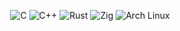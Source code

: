 <p align="center">
  <!-- Системные языки -->
  <img src="https://img.shields.io/badge/C-00599C?style=for-the-badge&logo=c&logoColor=white" alt="C">
  <img src="https://img.shields.io/badge/C++-004482?style=for-the-badge&logo=cplusplus&logoColor=white" alt="C++">
  <img src="https://img.shields.io/badge/Rust-DEA584?style=for-the-badge&logo=rust&logoColor=black" alt="Rust">
  <img src="https://img.shields.io/badge/Zig-F7A41D?style=for-the-badge&logo=zig&logoColor=white" alt="Zig">
  
  <!-- ОС -->
  <img src="https://img.shields.io/badge/Arch_Linux-1793D1?style=for-the-badge&logo=arch-linux&logoColor=white" alt="Arch Linux">
</p>
